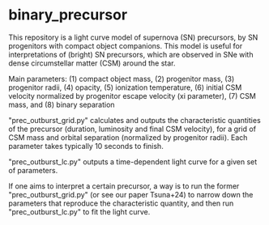 # binary_precursor
This repository is a light curve model of supernova (SN) precursors, by SN progenitors with compact object companions. This model is useful for interpretations of (bright) SN precursors, which are observed in SNe with dense circumstellar matter (CSM) around the star. 

Main parameters: (1) compact object mass, (2) progenitor mass, (3) progenitor radii, (4) opacity, (5) ionization temperature, (6) initial CSM velocity normalized by progenitor escape velocity (xi parameter), (7) CSM mass, and (8) binary separation

"prec_outburst_grid.py" calculates and outputs the characteristic quantities of the precursor (duration, luminosity and final CSM velocity), for a grid of CSM mass and orbital separation (normalized by progenitor radii). Each parameter takes typically 10 seconds to finish.

"prec_outburst_lc.py" outputs a time-dependent light curve for a given set of parameters.

If one aims to interpret a certain precursor, a way is to run the former "prec_outburst_grid.py" (or see our paper Tsuna+24) to narrow down the parameters that reproduce the characteristic quantity, and then run "prec_outburst_lc.py" to fit the light curve.
